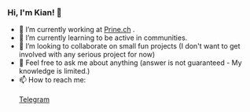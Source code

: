### Hi, I'm Kian! 👋

- 🔭 I’m currently working at [Prine.ch](https://prine.ch) .
- 🌱 I’m currently learning to be active in communities.
- 👯 I’m looking to collaborate on small fun projects (I don't want to get involved with any serious project for now)
- 💬 Feel free to ask me about anything (answer is not guaranteed - My knowledge is limited.)
- 📫 How to reach me:<br/><br/>
    [Telegram](https://t.me/kianashnad/) <br/>
